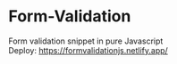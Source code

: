# Form-Validation
Form validation snippet in pure Javascript<br>
Deploy: https://formvalidationjs.netlify.app/
